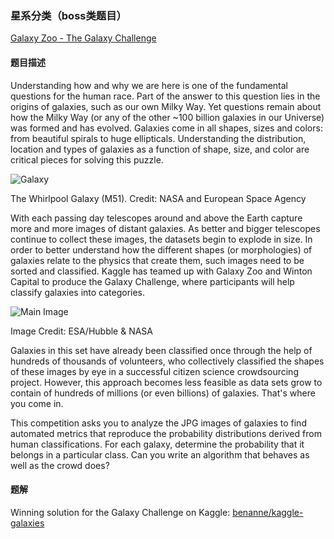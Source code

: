 ### 星系分类（boss类题目）
[Galaxy Zoo - The Galaxy Challenge](https://www.kaggle.com/c/galaxy-zoo-the-galaxy-challenge)
#### 题目描述
Understanding how and why we are here is one of the fundamental questions for the human race. Part of the answer to this question lies in the origins of galaxies, such as our own Milky Way. Yet questions remain about how the Milky Way (or any of the other ~100 billion galaxies in our Universe) was formed and has evolved. Galaxies come in all shapes, sizes and colors: from beautiful spirals to huge ellipticals. Understanding the distribution, location and types of galaxies as a function of shape, size, and color are critical pieces for solving this puzzle.

![Galaxy](http://upload.wikimedia.org/wikipedia/commons/7/74/Ngc5194.jpg)

The Whirlpool Galaxy (M51). Credit: NASA and European Space Agency

With each passing day telescopes around and above the Earth capture more and more images of distant galaxies. As better and bigger telescopes continue to collect these images, the datasets begin to explode in size. In order to better understand how the different shapes (or morphologies) of galaxies relate to the physics that create them, such images need to be sorted and classified. Kaggle has teamed up with Galaxy Zoo and Winton Capital to produce the Galaxy Challenge, where participants will help classify galaxies into categories.

![Main Image](https://kaggle2.blob.core.windows.net/competitions/kaggle/3175/media/mainimage.jpg)

Image Credit: ESA/Hubble & NASA

Galaxies in this set have already been classified once through the help of hundreds of thousands of volunteers, who collectively classified the shapes of these images by eye in a successful citizen science crowdsourcing project. However, this approach becomes less feasible as data sets grow to contain of hundreds of millions (or even billions) of galaxies. That's where you come in.

This competition asks you to analyze the JPG images of galaxies to find automated metrics that reproduce the probability distributions derived from human classifications. For each galaxy, determine the probability that it belongs in a particular class. Can you write an algorithm that behaves as well as the crowd does?

#### 题解
Winning solution for the Galaxy Challenge on Kaggle: [benanne/kaggle-galaxies](https://github.com/benanne/kaggle-galaxies)
